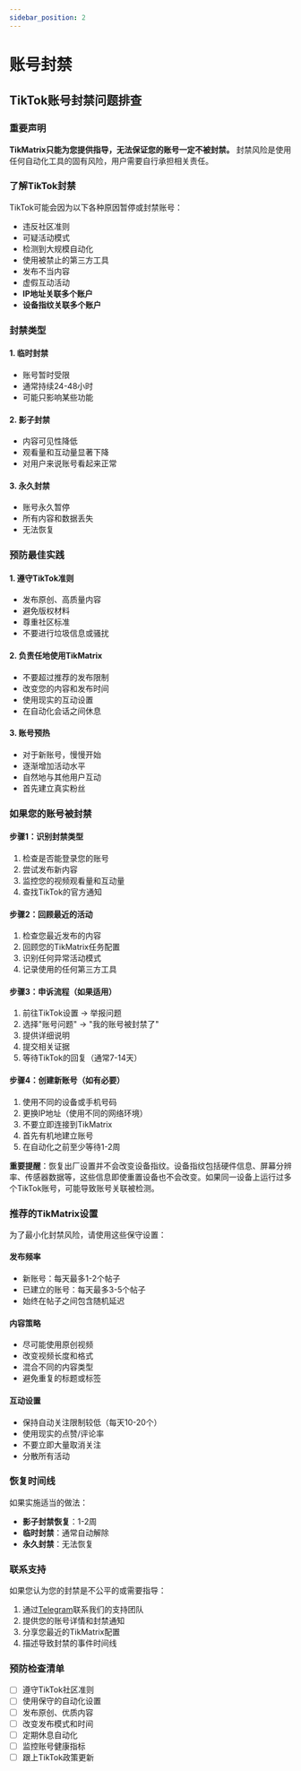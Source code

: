 ```yaml
---
sidebar_position: 2
---
```


# 账号封禁

## TikTok账号封禁问题排查

### 重要声明

**TikMatrix只能为您提供指导，无法保证您的账号一定不被封禁。** 封禁风险是使用任何自动化工具的固有风险，用户需要自行承担相关责任。

### 了解TikTok封禁

TikTok可能会因为以下各种原因暂停或封禁账号：

- 违反社区准则
- 可疑活动模式
- 检测到大规模自动化
- 使用被禁止的第三方工具
- 发布不当内容
- 虚假互动活动
- **IP地址关联多个账户**
- **设备指纹关联多个账户**

### 封禁类型

#### 1. 临时封禁

- 账号暂时受限
- 通常持续24-48小时
- 可能只影响某些功能

#### 2. 影子封禁

- 内容可见性降低
- 观看量和互动量显著下降
- 对用户来说账号看起来正常

#### 3. 永久封禁

- 账号永久暂停
- 所有内容和数据丢失
- 无法恢复

### 预防最佳实践

#### 1. 遵守TikTok准则

- 发布原创、高质量内容
- 避免版权材料
- 尊重社区标准
- 不要进行垃圾信息或骚扰

#### 2. 负责任地使用TikMatrix

- 不要超过推荐的发布限制
- 改变您的内容和发布时间
- 使用现实的互动设置
- 在自动化会话之间休息

#### 3. 账号预热

- 对于新账号，慢慢开始
- 逐渐增加活动水平
- 自然地与其他用户互动
- 首先建立真实粉丝

### 如果您的账号被封禁

#### 步骤1：识别封禁类型

1. 检查是否能登录您的账号
2. 尝试发布新内容
3. 监控您的视频观看量和互动量
4. 查找TikTok的官方通知

#### 步骤2：回顾最近的活动

1. 检查您最近发布的内容
2. 回顾您的TikMatrix任务配置
3. 识别任何异常活动模式
4. 记录使用的任何第三方工具

#### 步骤3：申诉流程（如果适用）

1. 前往TikTok设置 → 举报问题
2. 选择"账号问题" → "我的账号被封禁了"
3. 提供详细说明
4. 提交相关证据
5. 等待TikTok的回复（通常7-14天）

#### 步骤4：创建新账号（如有必要）

1. 使用不同的设备或手机号码
2. 更换IP地址（使用不同的网络环境）
3. 不要立即连接到TikMatrix
4. 首先有机地建立账号
5. 在自动化之前至少等待1-2周

**重要提醒**：恢复出厂设置并不会改变设备指纹。设备指纹包括硬件信息、屏幕分辨率、传感器数据等，这些信息即使重置设备也不会改变。如果同一设备上运行过多个TikTok账号，可能导致账号关联被检测。

### 推荐的TikMatrix设置

为了最小化封禁风险，请使用这些保守设置：

#### 发布频率

- 新账号：每天最多1-2个帖子
- 已建立的账号：每天最多3-5个帖子
- 始终在帖子之间包含随机延迟

#### 内容策略

- 尽可能使用原创视频
- 改变视频长度和格式
- 混合不同的内容类型
- 避免重复的标题或标签

#### 互动设置

- 保持自动关注限制较低（每天10-20个）
- 使用现实的点赞/评论率
- 不要立即大量取消关注
- 分散所有活动

### 恢复时间线

如果实施适当的做法：

- **影子封禁恢复**：1-2周
- **临时封禁**：通常自动解除
- **永久封禁**：无法恢复

### 联系支持

如果您认为您的封禁是不公平的或需要指导：

1. 通过[Telegram](https://t.me/tikmatrix_chat)联系我们的支持团队
2. 提供您的账号详情和封禁通知
3. 分享您最近的TikMatrix配置
4. 描述导致封禁的事件时间线

### 预防检查清单

- [ ] 遵守TikTok社区准则
- [ ] 使用保守的自动化设置
- [ ] 发布原创、优质内容
- [ ] 改变发布模式和时间
- [ ] 定期休息自动化
- [ ] 监控账号健康指标
- [ ] 跟上TikTok政策更新

